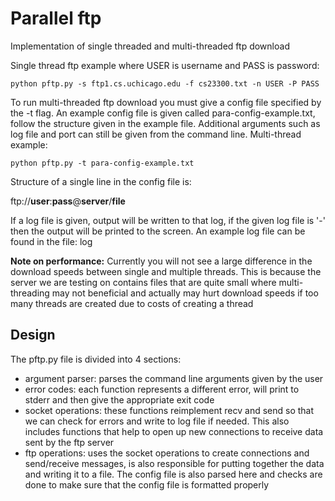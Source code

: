 # Parallel ftp

Implementation of single threaded and multi-threaded ftp download

Single thread ftp example where USER is username and PASS is password:
```
python pftp.py -s ftp1.cs.uchicago.edu -f cs23300.txt -n USER -P PASS
```

To run multi-threaded ftp download you must give a config file specified by the
-t flag. An example config file is given called para-config-example.txt,
follow the structure given in the example file. Additional arguments such as
log file and port can still be given from the command line.
Multi-thread example:
```
python pftp.py -t para-config-example.txt
```

Structure of a single line in the config file is:

ftp://**user**:**pass**@**server**/**file**

If a log file is given, output will be written to that log, if the given log
file is '-' then the output will be printed to the screen. An example log
file can be found in the file: log

**Note on performance:** Currently you will not see a large difference in the
download speeds between single and multiple threads. This is because the
server we are testing on contains files that are quite small where
multi-threading may not beneficial and actually may hurt download speeds if
too many threads are created due to costs of creating a thread

## Design

The pftp.py file is divided into 4 sections:
- argument parser: parses the command line arguments given by the user
- error codes: each function represents a different error, will print to stderr
and then give the appropriate exit code
- socket operations: these functions reimplement recv and send so that we can
check for errors and write to log file if needed. This also includes
functions that help to open up new connections to receive data sent by the
ftp server
- ftp operations: uses the socket operations to create connections and
send/receive messages, is also responsible for putting together the data and
writing it to a file. The config file is also parsed here and checks are done
to make sure that the config file is formatted properly
